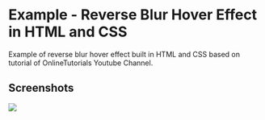 <h1>Example - Reverse Blur Hover Effect in HTML and CSS</h1>
<p>Example of reverse blur hover effect built in HTML and CSS based on tutorial of OnlineTutorials Youtube Channel.</p>

<h2>Screenshots</h2>

<p>
<img src="https://github.com/DjalmoCruzJr/onlinetutorials-tutorial-reverse-blur-effects-in-html-and-css/blob/master/screenshots/screenshot.gif?raw=true">
</p>
